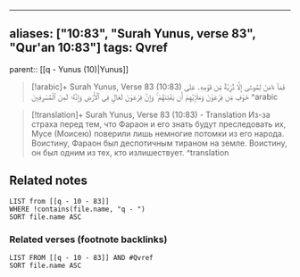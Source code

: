
---
aliases: ["10:83", "Surah Yunus, verse 83", "Qur'an 10:83"]
tags: Qvref
---

parent:: [[q - Yunus (10)|Yunus]]

> [!arabic]+ Surah Yunus, Verse 83 (10:83)
> <span class="quran-arabic">فَمَآ ءَامَنَ لِمُوسَىٰٓ إِلَّا ذُرِّيَّةٌ مِّن قَوْمِهِۦ عَلَىٰ خَوْفٍ مِّن فِرْعَوْنَ وَمَلَإِي۟هِمْ أَن يَفْتِنَهُمْ ۚ وَإِنَّ فِرْعَوْنَ لَعَالٍ فِى ٱلْأَرْضِ وَإِنَّهُۥ لَمِنَ ٱلْمُسْرِفِينَ</span>
^arabic

> [!translation]+ Surah Yunus, Verse 83 (10:83) - Translation
> Из-за страха перед тем, что Фараон и его знать будут преследовать их, Мусе (Моисею) поверили лишь немногие потомки из его народа. Воистину, Фараон был деспотичным тираном на земле. Воистину, он был одним из тех, кто излишествует.
^translation



## Related notes
```dataview
LIST from [[q - 10 - 83]]
WHERE !contains(file.name, "q - ")
SORT file.name ASC
```

### Related verses (footnote backlinks)
```dataview
LIST FROM [[q - 10 - 83]] AND #Qvref
SORT file.name ASC
```

